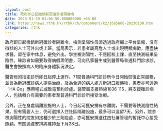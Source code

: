 ```yaml
---
layout: post
title: 政府即日起撤銷新冠確診者隔離令
date: 2023-01-30 01:06:50.000000000 +08:00
link: https://news.rthk.hk/rthk/ch/component/k2/1685686-20230130.htm
categories: rthk
---
```


政府即日起撤銷新冠確診者隔離令，檢測呈陽性毋須透過政府網上平台呈報，沒有徵狀的人士可外出或上班。當局表示，若患者屬高危人士或出現明顯病徵，應盡快求醫，留在家中休息，避免外出。學生檢測陽性，不應回校上課，直至快測結果呈陰性。確診者如需要取得病假證明書，可向私家醫生或到醫管局普通科門診求診，醫生會按照病人的臨床身體狀況決定。

醫管局的指定診所即日起停止運作，71間普通科門診診所今日開始恢復正常服務，並會為新冠確診病人提供治療，及為合適的病人處方新冠口服藥物，患者亦可透過「HA Go」應用程式或致電預約診症。醫管局支援熱線1836 115，將支援確診病人，包括轉介有需要的患者至普通科門診診所接受治療。

另外，正在身處隔離設施的人士，今日起可獲安排有序離開，不需要等快測陰性結果。但有需要人士，仍可選擇入住社區隔離設施，最多可以逗留7天。另外，院舍檢測陽性的院友如接種少於三劑疫苗，亦可獲安排送往由社署管理的暫託中心接受照顧。有關過渡安排將維持至下月28日。
